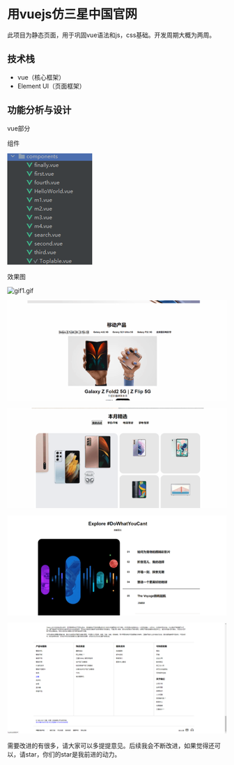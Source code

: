 # 用vuejs仿三星中国官网
此项目为静态页面，用于巩固vue语法和js，css基础。开发周期大概为两周。

## 技术栈
* vue（核心框架）
* Element UI（页面框架）

## 功能分析与设计
vue部分

组件

![img.png](img.png)

效果图

![gif1.gif](gif1.gif)

![gif2.gif](gif2.gif)

![gif3.gif](gif3.gif)

![gif4.gif](gif4.gif)

![img_1.png](img_1.png)

需要改进的有很多，请大家可以多提提意见。后续我会不断改进，如果觉得还可以，请star，你们的star是我前进的动力。

